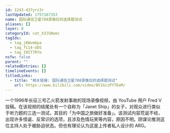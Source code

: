 ```yaml
---
id: 1243-437yrz3r
lastUpdated: 1757167353
name: 国际通信卫星708录像后的选择题测试
aliases: []
layer: 8
categoryId: cat_X3JSNomc
tagIds:
  - tag_jKWvm6pa
  - tag_fC14-UDS
  - tag_I0IT7RYe
nsfw: false
parent: ""
relatedEntries: []
timelineEvents: []
titledLinks:
  - title: "相关链接: 国际通信卫星708录像后的选择题测试"
    url: https://www.bilibili.com/video/BV1GczPYTEeM/
---
```


一个1996年长征三号乙火箭发射事故的现场录像视频，由 YouTube 用户 Fred V 投稿。在该视频的结尾处有一个自称为「Janet Ship」的女子，对观众进行类似于听力题的三选一测试，其目的「为中国之旅做好准备」。该测试内容荒诞不经，出现许多怪诞、反常识的选项，且涉及色情玩笑等内容，原因不明。阴谋论推测这位主持人处于被胁迫状态。但也有理论认为这是上传者私人设计的 ARG。